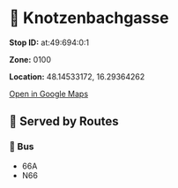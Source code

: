 # 🚉 Knotzenbachgasse


**Stop ID:** at:49:694:0:1

**Zone:** 0100

**Location:** 48.14533172, 16.29364262

[Open in Google Maps](https://www.google.com/maps?q=48.14533172,16.29364262)

## 🚆 Served by Routes

### 🚌 Bus
- 66A
- N66